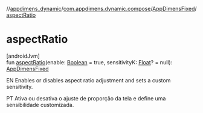 //[appdimens_dynamic](../../../README.md)/[com.appdimens.dynamic.compose](../README.md)/[AppDimensFixed](README.md)/[aspectRatio](aspect-ratio.md)

# aspectRatio

[androidJvm]\
fun [aspectRatio](aspect-ratio.md)(enable: [Boolean](https://kotlinlang.org/api/core/kotlin-stdlib/kotlin/-boolean/index.html) = true, sensitivityK: [Float](https://kotlinlang.org/api/core/kotlin-stdlib/kotlin/-float/index.html)? = null): [AppDimensFixed](README.md)

EN Enables or disables aspect ratio adjustment and sets a custom sensitivity.

PT Ativa ou desativa o ajuste de proporção da tela e define uma sensibilidade customizada.